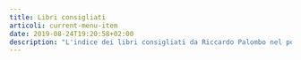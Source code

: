 ```yaml
---
title: Libri consigliati
articoli: current-menu-item
date: 2019-08-24T19:20:58+02:00
description: "L'indice dei libri consigliati da Riccardo Palombo nel podcast Il Mordente."
---
```

